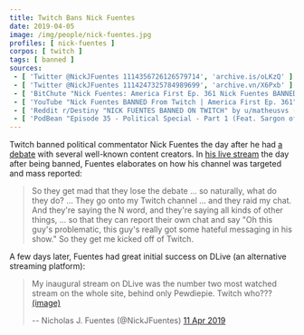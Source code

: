 ```yaml
---
title: Twitch Bans Nick Fuentes
date: 2019-04-05
image: /img/people/nick-fuentes.jpg
profiles: [ nick-fuentes ]
corpos: [ twitch ]
tags: [ banned ]
sources:
 - [ 'Twitter @NickJFuentes 1114356726126579714', 'archive.is/oLKzQ' ]
 - [ 'Twitter @NickJFuentes 1114247325784989699', 'archive.vn/X6Pxb' ]
 - [ 'BitChute "Nick Fuentes: America First Ep. 361 Nick Fuentes BANNED From Twitch" by Liberum Arbitrium (6 Jul 2020)', 'www.bitchute.com/video/WRG2ygSTRl5Y/' ]
 - [ 'YouTube "Nick Fuentes BANNED From Twitch | America First Ep. 361" by America First with Nicholas J Fuentes (6 Apr 2019) [ archive / screenshot ]', 'archive.is/tP10m' ]
 - [ 'Reddit r/Destiny "NICK FUENTES BANNED ON TWITCH" by u/matheusvs (5 Apr 2019)', 'archive.vn/lhJ04' ]
 - [ 'PodBean "Episode 35 - Political Special - Part 1 (Feat. Sargon of Akkad, Nick Fuentes, Destiny, ..." by TrainwrecksTV Scuffed Podcast (25 Apr 2019)', 'www.podbean.com/site/EpisodeDownload/PBAF19E883SMW' ]
---
```


Twitch banned political commentator Nick Fuentes the day after he had [a
debate](http://archive.is/A3dpx) with several well-known content creators. In
[his live stream](https://www.bitchute.com/video/WRG2ygSTRl5Y/) the day after
being banned, Fuentes elaborates on how his channel was targeted and mass
reported:
> So they get mad that they lose the debate ... so naturally, what do they do?
> ... They go onto my Twitch channel ... and they raid my chat. And they're
> saying the N word, and they're saying all kinds of other things, ... so that
> they can report their own chat and say "Oh this guy's problematic, this guy's
> really got some hateful messaging in his show." So they get me kicked off of
> Twitch.

A few days later, Fuentes had great initial success on DLive (an alternative
streaming platform):
> My inaugural stream on DLive was the number two most watched stream on the
> whole site, behind only Pewdiepie. Twitch who???
> [(image)](twitch-screenshot.jpg)
>
> -- Nicholas J. Fuentes (@NickJFuentes) [11 Apr 2019](http://archive.vn/PLbTM)
